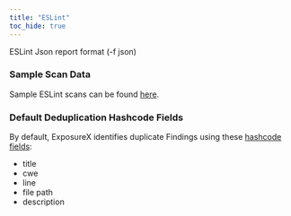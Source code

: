 ```yaml
---
title: "ESLint"
toc_hide: true
---
```

ESLint Json report format (-f json)

### Sample Scan Data
Sample ESLint scans can be found [here](https://github.com/ExposureX/django-ExposureX/tree/master/unittests/scans/eslint).

### Default Deduplication Hashcode Fields
By default, ExposureX identifies duplicate Findings using these [hashcode fields](https://docs.exposurex.com/en/working_with_findings/finding_deduplication/about_deduplication/):

- title
- cwe
- line
- file path
- description
